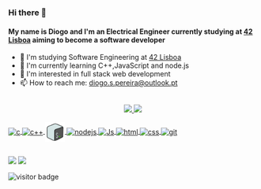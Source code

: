 ### Hi there 👋


#### My name is Diogo and I'm an Electrical Engineer currently studying at <a href="https://www.42lisboa.com/">42 Lisboa</a> aiming to become a software developer

- 🔭 I'm studying Software Engineering at <a href="https://www.42lisboa.com/">42 Lisboa</a>
- 🌱 I'm currently learning C++,JavaScript and node.js
- 👀 I'm interested in full stack web development
- 📫 How to reach me: diogo.s.pereira@outlook.pt

##

<div align="center">
  <a href="https://github.com/dspereira">
  <img height="180em" src="https://github-readme-stats.vercel.app/api?username=dspereira&show_icons=true&theme=tokyonight&include_all_commits=true&count_private=true"/>
  <img height="180em" src="https://github-readme-stats.vercel.app/api/top-langs/?username=dspereira&layout=compact&langs_count=7&theme=tokyonight"/>
</div>

<div style="display: inline_block"><br>
  <img align="center" alt="c" height="30" width="40" src="https://cdn.jsdelivr.net/gh/devicons/devicon/icons/c/c-original.svg">
  <img align="center" alt="c++" height="30" width="40" src="https://cdn.jsdelivr.net/gh/devicons/devicon/icons/cplusplus/cplusplus-original.svg">
  <img align="center" alt="bash" height="40" width="40" src="icons8-bash.svg">
  <img align="center" alt="nodejs" height="30" width="40" src="https://cdn.jsdelivr.net/gh/devicons/devicon/icons/nodejs/nodejs-original.svg">
  <img align="center" alt="Js" height="30" width="40" src="https://cdn.jsdelivr.net/gh/devicons/devicon/icons/javascript/javascript-original.svg">
  <img align="center" alt="html" height="30" width="40" src="https://cdn.jsdelivr.net/gh/devicons/devicon/icons/html5/html5-original.svg">
  <img align="center" alt="css" height="30" width="40" src="https://cdn.jsdelivr.net/gh/devicons/devicon/icons/css3/css3-original.svg">
  <img align="center" alt="git" height="30" width="40" src="https://cdn.jsdelivr.net/gh/devicons/devicon/icons/git/git-original.svg">
</div>
  
 ##
  
 <div> 
   <a href = "https://www.linkedin.com/in/diogo-pereira-043b586b"><img src="https://img.shields.io/badge/LinkedIn-0077B5?style=for-the-badge&logo=linkedin&logoColor=white" target="_blank"></a>
   <a href = "mailto:diogo.s.pereira@outlook.pt"><img src="https://img.shields.io/badge/Microsoft_Outlook-0078D4?style=for-the-badge&logo=microsoft-outlook&logoColor=white" target="_blank"></a>
 </div>
  
  
  ![visitor badge](https://visitor-badge.glitch.me/badge?page_id=dspereira&left_text=MyPageVisitors)
